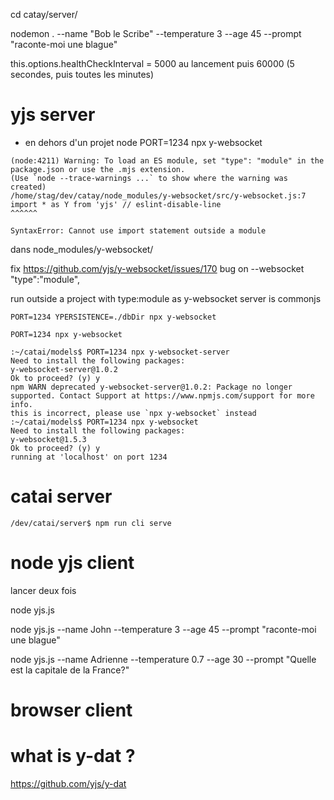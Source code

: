 cd catay/server/

nodemon .  --name "Bob le Scribe" --temperature 3 --age 45 --prompt "raconte-moi une blague"


this.options.healthCheckInterval = 5000 au lancement puis 60000 (5 secondes, puis toutes les minutes)

# yjs server
- en dehors d'un projet node
PORT=1234 npx y-websocket

```
(node:4211) Warning: To load an ES module, set "type": "module" in the package.json or use the .mjs extension.
(Use `node --trace-warnings ...` to show where the warning was created)
/home/stag/dev/catay/node_modules/y-websocket/src/y-websocket.js:7
import * as Y from 'yjs' // eslint-disable-line
^^^^^^

SyntaxError: Cannot use import statement outside a module

```
dans node_modules/y-websocket/

fix https://github.com/yjs/y-websocket/issues/170
bug on --websocket 
  "type":"module",


run outside a project with type:module as y-websocket server is commonjs
```
PORT=1234 YPERSISTENCE=./dbDir npx y-websocket

PORT=1234 npx y-websocket

:~/catai/models$ PORT=1234 npx y-websocket-server
Need to install the following packages:
y-websocket-server@1.0.2
Ok to proceed? (y) y
npm WARN deprecated y-websocket-server@1.0.2: Package no longer supported. Contact Support at https://www.npmjs.com/support for more info.
this is incorrect, please use `npx y-websocket` instead
:~/catai/models$ PORT=1234 npx y-websocket
Need to install the following packages:
y-websocket@1.5.3
Ok to proceed? (y) y
running at 'localhost' on port 1234

```


# catai server
```
/dev/catai/server$ npm run cli serve
```

# node yjs client
lancer deux fois

node yjs.js

node yjs.js --name John --temperature 3 --age 45 --prompt "raconte-moi une blague"

node yjs.js --name Adrienne --temperature 0.7 --age 30 --prompt "Quelle est la capitale de la France?"

# browser client

# what is y-dat ?
https://github.com/yjs/y-dat